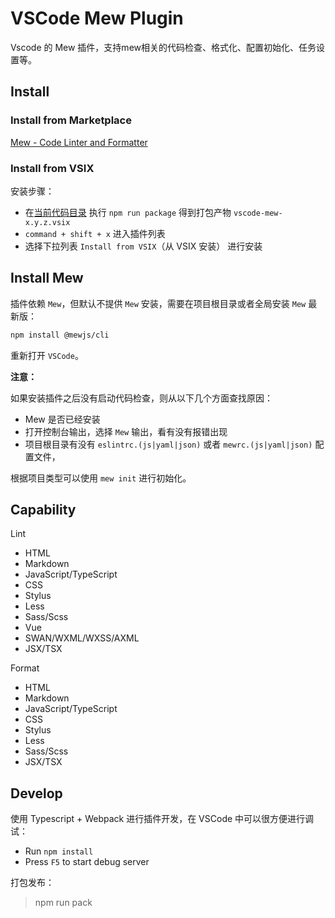 # VSCode Mew Plugin

Vscode 的 Mew 插件，支持mew相关的代码检查、格式化、配置初始化、任务设置等。

## Install

### Install from Marketplace

[Mew - Code Linter and Formatter](https://marketplace.visualstudio.com/items?itemName=Mew.vscode-mew)

### Install from VSIX

安装步骤：

- 在[当前代码目录](https://github.com/mewjs/mew/tree/main/packages/vscode/) 执行 `npm run package` 得到打包产物 `vscode-mew-x.y.z.vsix`
- `command + shift + x` 进入插件列表
- 选择下拉列表 `Install from VSIX`（从 VSIX 安装） 进行安装

## Install Mew

插件依赖 `Mew`，但默认不提供 `Mew` 安装，需要在项目根目录或者全局安装 `Mew` 最新版：

```sh
npm install @mewjs/cli
```

重新打开 `VSCode`。

**注意：**

如果安装插件之后没有启动代码检查，则从以下几个方面查找原因：

- Mew 是否已经安装
- 打开控制台输出，选择 `Mew` 输出，看有没有报错出现
- 项目根目录有没有 `eslintrc.(js|yaml|json)` 或者 `mewrc.(js|yaml|json)` 配置文件，

根据项目类型可以使用 `mew init` 进行初始化。

## Capability

Lint

- HTML
- Markdown
- JavaScript/TypeScript
- CSS
- Stylus
- Less
- Sass/Scss
- Vue
- SWAN/WXML/WXSS/AXML
- JSX/TSX

Format

- HTML
- Markdown
- JavaScript/TypeScript
- CSS
- Stylus
- Less
- Sass/Scss
- JSX/TSX

## Develop

使用 Typescript + Webpack 进行插件开发，在 VSCode 中可以很方便进行调试：

- Run `npm install`
- Press `F5` to start debug server

打包发布：

> npm run pack
